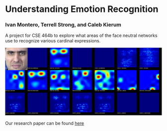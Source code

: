 # Understanding Emotion Recognition
### Ivan Montero, Terrell Strong, and Caleb Kierum

A project for CSE 464b to explore what areas of the face neutral networks use to recognize various cardinal expressions.

![result combined](misc/human_disgust_1022_combined.png)

Our research paper can be found [here](FinalPaper.pdf)